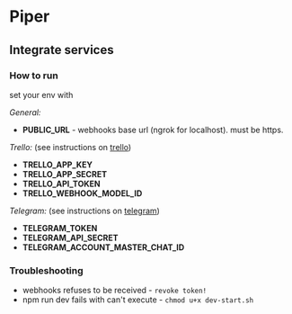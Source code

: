 # Piper

## Integrate services

### How to run

set your env with

_General:_

- **PUBLIC_URL** - webhooks base url (ngrok for localhost). must be https.

_Trello:_ (see instructions on [trello](./docs/trello.md))

- **TRELLO_APP_KEY**
- **TRELLO_APP_SECRET**
- **TRELLO_API_TOKEN**
- **TRELLO_WEBHOOK_MODEL_ID**

_Telegram:_ (see instructions on [telegram](./docs/telegram.md))

- **TELEGRAM_TOKEN**
- **TELEGRAM_API_SECRET**
- **TELEGRAM_ACCOUNT_MASTER_CHAT_ID**

### Troubleshooting

- webhooks refuses to be received - `revoke token!`
- npm run dev fails with can't execute - `chmod u+x dev-start.sh`
